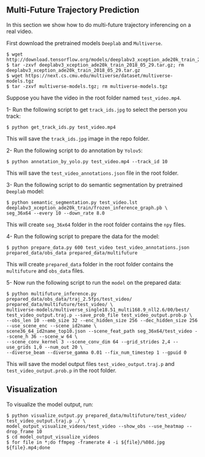 ## Multi-Future Trajectory Prediction
In this section we show how to do multi-future trajectory inferencing on a real video.

First download the pretrained models `Deeplab` and `Multiverse`.
```
$ wget http://download.tensorflow.org/models/deeplabv3_xception_ade20k_train_2018_05_29.tar.gz
$ tar -zxvf deeplabv3_xception_ade20k_train_2018_05_29.tar.gz; rm deeplabv3_xception_ade20k_train_2018_05_29.tar.gz
$ wget https://next.cs.cmu.edu/multiverse/dataset/multiverse-models.tgz
$ tar -zxvf multiverse-models.tgz; rm multiverse-models.tgz
```

Suppose you have the video in the root folder named `test_video.mp4`.

1- Run the following script to get `track_ids.jpg` to select the person you track:
```
$ python get_track_ids.py test_video.mp4
```

This will save the `track_ids.jpg` image in the repo folder.

2- Run the following script to do annotation by `Yolov5`:
```
$ python annotation_by_yolo.py test_video.mp4 --track_id 10
```

This will save the `test_video_annotations.json` file in the root folder.

3- Run the following script to do semantic segmentation by pretrained `Deeplab` model:
```
$ python semantic_segmentation.py test_video.lst deeplabv3_xception_ade20k_train/frozen_inference_graph.pb \
seg_36x64 --every 10 --down_rate 8.0
```

This will create `seg_36x64` folder in the root folder contains the `npy` files.

4- Run the following script to prepare the data for the model:
```
$ python prepare_data.py 600 test_video test_video_annotations.json prepared_data/obs_data prepared_data/multifuture
```

This will create `prepared_data` folder in the root folder contains the `multifuture` and `obs_data` files.

5- Now run the following script to run the `model` on the prepared data:
```
$ python multifuture_inference.py prepared_data/obs_data/traj_2.5fps/test_video/ prepared_data/multifuture/test_video/ \
multiverse-models/multiverse_single18.51_multi168.9_nll2.6/00/best/ test_video_output.traj.p --save_prob_file test_video_output.prob.p \
--obs_len 10 --emb_size 32 --enc_hidden_size 256 --dec_hidden_size 256 --use_scene_enc --scene_id2name \
scene36_64_id2name_top10.json --scene_feat_path seg_36x64/test_video --scene_h 36 --scene_w 64 \
--scene_conv_kernel 3 --scene_conv_dim 64 --grid_strides 2,4 --use_grids 1,0 --num_out 20 \
--diverse_beam --diverse_gamma 0.01 --fix_num_timestep 1 --gpuid 0
```

This will save the model output files `test_video_output.traj.p` and `test_video_output.prob.p` in the root folder.

## Visualization
To visualize the model output, run:
```
$ python visualize_output.py prepared_data/multifuture/test_video/ test_video_output.traj.p ./ \
model_output_visualize_videos/test_video --show_obs --use_heatmap --drop_frame 10
$ cd model_output_visualize_videos
$ for file in *;do ffmpeg -framerate 4 -i ${file}/%08d.jpg ${file}.mp4;done
```
